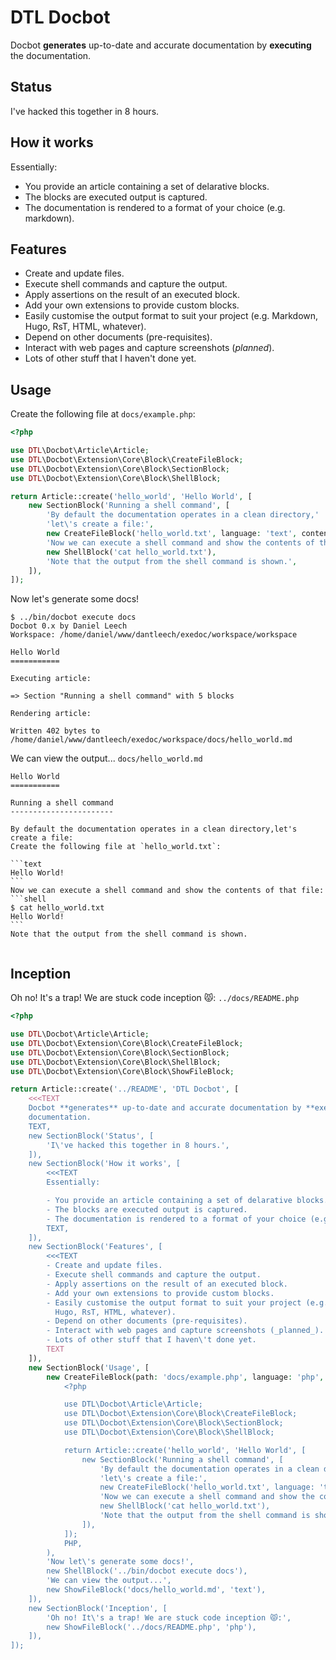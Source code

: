 DTL Docbot
==========

Docbot **generates** up-to-date and accurate documentation by **executing** the
documentation.

Status
------

I've hacked this together in 8 hours.

How it works
------------

Essentially:

- You provide an article containing a set of delarative blocks.
- The blocks are executed output is captured.
- The documentation is rendered to a format of your choice (e.g. markdown).

Features
--------

- Create and update files.
- Execute shell commands and capture the output.
- Apply assertions on the result of an executed block.
- Add your own extensions to provide custom blocks.
- Easily customise the output format to suit your project (e.g. Markdown,
  Hugo, RsT, HTML, whatever).
- Depend on other documents (pre-requisites).
- Interact with web pages and capture screenshots (_planned_).
- Lots of other stuff that I haven\'t done yet.

Usage
-----

Create the following file at `docs/example.php`:

```php
<?php

use DTL\Docbot\Article\Article;
use DTL\Docbot\Extension\Core\Block\CreateFileBlock;
use DTL\Docbot\Extension\Core\Block\SectionBlock;
use DTL\Docbot\Extension\Core\Block\ShellBlock;

return Article::create('hello_world', 'Hello World', [
    new SectionBlock('Running a shell command', [
        'By default the documentation operates in a clean directory,' .
        'let\'s create a file:',
        new CreateFileBlock('hello_world.txt', language: 'text', content: 'Hello World!'),
        'Now we can execute a shell command and show the contents of that file:',
        new ShellBlock('cat hello_world.txt'),
        'Note that the output from the shell command is shown.',
    ]),
]);
```
Now let's generate some docs!
```shell
$ ../bin/docbot execute docs
Docbot 0.x by Daniel Leech
Workspace: /home/daniel/www/dantleech/exedoc/workspace/workspace

Hello World
===========

Executing article:

=> Section "Running a shell command" with 5 blocks

Rendering article:

Written 402 bytes to /home/daniel/www/dantleech/exedoc/workspace/docs/hello_world.md

```
We can view the output...
`docs/hello_world.md`

``````text
Hello World
===========

Running a shell command
-----------------------

By default the documentation operates in a clean directory,let's create a file:
Create the following file at `hello_world.txt`:

```text
Hello World!
```
Now we can execute a shell command and show the contents of that file:
```shell
$ cat hello_world.txt
Hello World!
```
Note that the output from the shell command is shown.


``````

Inception
---------

Oh no! It's a trap! We are stuck code inception 😾:
`../docs/README.php`

``````php
<?php

use DTL\Docbot\Article\Article;
use DTL\Docbot\Extension\Core\Block\CreateFileBlock;
use DTL\Docbot\Extension\Core\Block\SectionBlock;
use DTL\Docbot\Extension\Core\Block\ShellBlock;
use DTL\Docbot\Extension\Core\Block\ShowFileBlock;

return Article::create('../README', 'DTL Docbot', [
    <<<TEXT
    Docbot **generates** up-to-date and accurate documentation by **executing** the
    documentation.
    TEXT,
    new SectionBlock('Status', [
        'I\'ve hacked this together in 8 hours.',
    ]),
    new SectionBlock('How it works', [
        <<<TEXT
        Essentially:

        - You provide an article containing a set of delarative blocks.
        - The blocks are executed output is captured.
        - The documentation is rendered to a format of your choice (e.g. markdown).
        TEXT,
    ]),
    new SectionBlock('Features', [
        <<<TEXT
        - Create and update files.
        - Execute shell commands and capture the output.
        - Apply assertions on the result of an executed block.
        - Add your own extensions to provide custom blocks.
        - Easily customise the output format to suit your project (e.g. Markdown,
          Hugo, RsT, HTML, whatever).
        - Depend on other documents (pre-requisites).
        - Interact with web pages and capture screenshots (_planned_).
        - Lots of other stuff that I haven\'t done yet.
        TEXT
    ]),
    new SectionBlock('Usage', [
        new CreateFileBlock(path: 'docs/example.php', language: 'php', content: <<<'PHP'
            <?php

            use DTL\Docbot\Article\Article;
            use DTL\Docbot\Extension\Core\Block\CreateFileBlock;
            use DTL\Docbot\Extension\Core\Block\SectionBlock;
            use DTL\Docbot\Extension\Core\Block\ShellBlock;

            return Article::create('hello_world', 'Hello World', [
                new SectionBlock('Running a shell command', [
                    'By default the documentation operates in a clean directory,' .
                    'let\'s create a file:',
                    new CreateFileBlock('hello_world.txt', language: 'text', content: 'Hello World!'),
                    'Now we can execute a shell command and show the contents of that file:',
                    new ShellBlock('cat hello_world.txt'),
                    'Note that the output from the shell command is shown.',
                ]),
            ]);
            PHP,
        ),
        'Now let\'s generate some docs!',
        new ShellBlock('../bin/docbot execute docs'),
        'We can view the output...',
        new ShowFileBlock('docs/hello_world.md', 'text'),
    ]),
    new SectionBlock('Inception', [
        'Oh no! It\'s a trap! We are stuck code inception 😾:',
        new ShowFileBlock('../docs/README.php', 'php'),
    ]),
]);

``````

